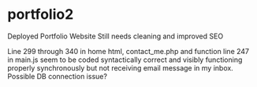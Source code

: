 # portfolio2
Deployed Portfolio Website
Still needs cleaning and improved SEO

Line 299 through 340 in home html, contact_me.php and function line 247 in main.js seem to be coded syntactically correct and visibly functioning properly synchronously but not receiving email message in my inbox. Possible DB connection issue?